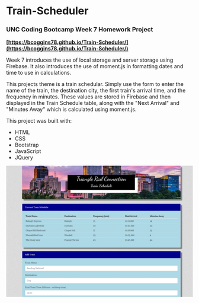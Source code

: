# Train-Scheduler

### UNC Coding Bootcamp Week 7 Homework Project



**[https://bcoggins78.github.io/Train-Scheduler/](https://bcoggins78.github.io/Train-Scheduler/)**

Week 7 introduces the use of local storage and server storage using Firebase.  It also introduces the use of moment.js in formatting dates and time to use in calculations.  

This projects theme is a train schedular.  Simply use the form to enter the name of the train, the destination city, the first train's arrival time, and the frequency in minutes.  These values are stored in Firebase and then displayed in the Train Schedule table, along with the "Next Arrival" and "Minutes Away" which is calculated using moment.js.

This project was built with:

* HTML 
* CSS
* Bootstrap
* JavaScript
* JQuery

![Train Scheduler](/assets/images/screenshot.jpg)